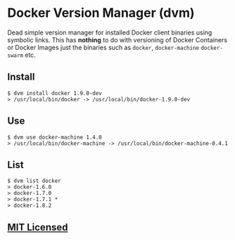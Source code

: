 # Docker Version Manager (dvm)

Dead simple version manager for installed Docker client binaries using symbolic
links.  This has **nothing** to do with versioning of Docker Containers or
Docker Images just the binaries such as `docker`, `docker-machine`
`docker-swarm` etc.

## Install

```
$ dvm install docker 1.9.0-dev
> /usr/local/bin/docker -> /usr/local/bin/docker-1.9.0-dev
```

## Use

```
$ dvm use docker-machine 1.4.0
> /usr/local/bin/docker-machine -> /usr/local/bin/docker-machine-0.4.1
```

## List

```
$ dvm list docker
> docker-1.6.0
> docker-1.7.0
> docker-1.7.1 *
> docker-1.8.2
```

## [MIT Licensed](https://github.com/Starefossen/dvm/blob/master/LICENSE)
